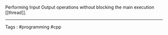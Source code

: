 Performing Input Output operations without blocking the main execution [[thread]]. 
___
Tags : #programming #cpp 